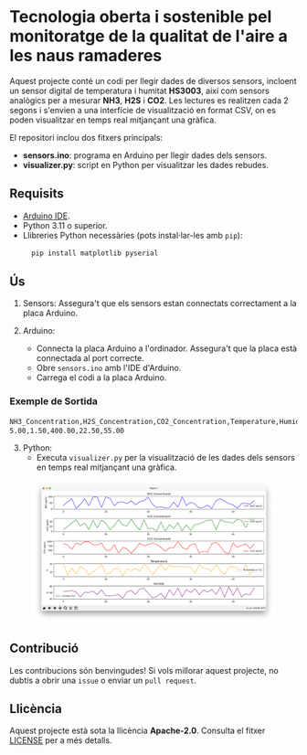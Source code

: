 # Tecnologia oberta i sostenible pel monitoratge de la qualitat de l'aire a les naus ramaderes

Aquest projecte conté un codi per llegir dades de diversos sensors, incloent un sensor digital de temperatura i humitat
**HS3003**, així com sensors analògics per a mesurar **NH3**, **H2S** i **CO2**. 
Les lectures es realitzen cada 2 segons i s'envien a una interfície de visualització en format CSV, on es poden 
visualitzar en temps real mitjançant una gràfica.

El repositori inclou dos fitxers principals:

- **sensors.ino**: programa en Arduino per llegir dades dels sensors.
- **visualizer.py**: script en Python per visualitzar les dades rebudes.

## Requisits

- [Arduino IDE](https://www.arduino.cc/en/software).
- Python 3.11 o superior.
- Llibreries Python necessàries (pots instal·lar-les amb `pip`):
  ```bash
    pip install matplotlib pyserial
  ```

## Ús

1. Sensors: Assegura't que els sensors estan connectats correctament a la placa Arduino.

2. Arduino:
   - Connecta la placa Arduino a l'ordinador. Assegura't que la placa està connectada al port correcte.
   - Obre `sensors.ino` amb l'IDE d'Arduino.
   - Carrega el codi a la placa Arduino.

### Exemple de Sortida

```csv
NH3_Concentration,H2S_Concentration,CO2_Concentration,Temperature,Humidity
5.00,1.50,400.00,22.50,55.00
```

3. Python:
   - Executa `visualizer.py` per la visualització de les dades dels sensors en temps real mitjançant una gràfica.  

<p align="center">
  <img src="resultat.png" alt="imatge centrada">
</p>

## Contribució
Les contribucions són benvingudes! Si vols millorar aquest projecte, no dubtis a obrir una `issue` o enviar un `pull request`.

## Llicència
Aquest projecte està sota la llicència **Apache-2.0**. Consulta el fitxer [LICENSE](https://github.com/betatechcenter/moduls_sensorials/blob/main/LICENSE) per a més detalls.